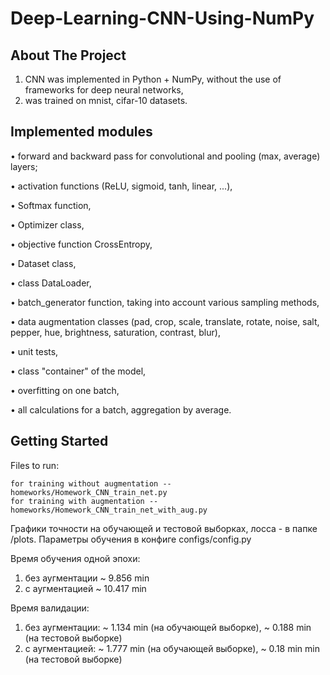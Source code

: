 # Deep-Learning-CNN-Using-NumPy

## About The Project

1) CNN was implemented in Python + NumPy, without the use of frameworks for deep neural networks,
2) was trained on mnist, cifar-10 datasets.


## Implemented modules

• forward and backward pass for convolutional and pooling (max, average) layers;

• activation functions (ReLU, sigmoid, tanh, linear, ...),

• Softmax function,

• Optimizer class,

• objective function CrossEntropy,

• Dataset class,

• class DataLoader,

• batch_generator function, taking into account various sampling methods,

• data augmentation classes (pad, crop, scale, translate, rotate, noise, salt, pepper, hue, brightness, saturation, contrast, blur),

• unit tests,

• class "container" of the model,

• overfitting on one batch,

• all calculations for a batch, aggregation by average.


## Getting Started

Files to run:

    for training without augmentation -- homeworks/Homework_CNN_train_net.py
    for training with augmentation -- homeworks/Homework_CNN_train_net_with_aug.py


Графики точности на обучающей и тестовой выборках, лосса - в папке /plots.
Параметры обучения в конфиге configs/config.py

Время обучения одной эпохи:
1) без аугментации ~ 9.856 min
2) с аугментацией ~ 10.417 min

Время валидации:
1) без аугментации: ~ 1.134 min (на обучающей выборке), ~ 0.188 min (на тестовой выборке)
2) с аугментацией: ~ 1.777 min (на обучающей выборке), ~ 0.18 min min (на тестовой выборке)
